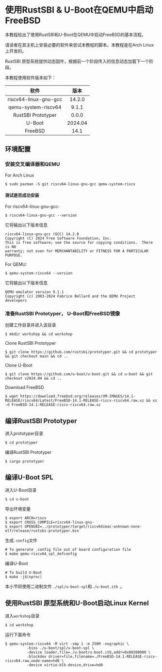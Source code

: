 # 使用RustSBI & U-Boot在QEMU中启动FreeBSD

本教程给出了使用RustSBI和U-Boot在QEMU中启动FreeBSD的基本流程。

请读者在其主机上安装必要的软件来尝试本教程的脚本。本教程是在Arch Linux上开发的。

RustSBI 原型系统提供动态固件，根据前一个阶段传入的信息动态加载下一个阶段。

本教程使用软件版本如下：

|         软件          |  版本   |
| :-------------------: | :-----: |
| riscv64-linux-gnu-gcc | 14.2.0  |
|  qemu-system-riscv64  |  9.1.1  |
|  RustSBI Prototyper   |  0.0.0  |
|        U-Boot         | 2024.04 |
|       FreeBSD         |  14.1   |

## 环境配置

### 安装交叉编译器和QEMU

For Arch Linux

``` shell
$ sudo pacman -S git riscv64-linux-gnu-gcc qemu-system-riscv
```

#### 测试是否成功安装

For riscv64-linux-gnu-gcc:

``` shell
$ riscv64-linux-gnu-gcc --version
```

它将输出以下版本信息

```
riscv64-linux-gnu-gcc (GCC) 14.2.0
Copyright (C) 2024 Free Software Foundation, Inc.
This is free software; see the source for copying conditions.  There is NO
warranty; not even for MERCHANTABILITY or FITNESS FOR A PARTICULAR PURPOSE.
```

For QEMU:

``` shell
$ qemu-system-riscv64 --version
```

它将输出以下版本信息

```
QEMU emulator version 9.1.1
Copyright (c) 2003-2024 Fabrice Bellard and the QEMU Project developers
```

### 准备RustSBI Prototyper， U-Boot和FreeBSD镜像

创建工作目录并进入该目录

``` shell
$ mkdir workshop && cd workshop
```

Clone RustSBI Prototyper

``` shell
$ git clone https://github.com/rustsbi/prototyper.git && cd prototyper && git checkout main && cd ..
```

Clone U-Boot

``` shell
$ git clone https://github.com/u-boot/u-boot.git && cd u-boot && git checkout v2024.04 && cd ..
```

Download FreeBSD
``` shell
$ wget https://download.freebsd.org/releases/VM-IMAGES/14.1-RELEASE/riscv64/Latest/FreeBSD-14.1-RELEASE-riscv-riscv64.raw.xz && xz -d FreeBSD-14.1-RELEASE-riscv-riscv64.raw.xz
```


## 编译RustSBI  Prototyper

进入prototyper目录

``` shell
$ cd prototyper
```

编译RustSBI  Prototyper

``` shell
$ cargo prototyper
```

## 编译U-Boot SPL

进入U-Boot目录

``` shell
$ cd u-boot
```

导出环境变量

``` shell
$ export ARCH=riscv
$ export CROSS_COMPILE=riscv64-linux-gnu-
$ export OPENSBI=../prototyper/target/riscv64imac-unknown-none-elf/release/rustsbi-prototyper.bin
```

生成`.config`文件

``` shell
# To generate .config file out of board configuration file
$ make qemu-riscv64_spl_defconfig
```

编译U-Boot

``` shell
# To build U-Boot
$ make -j$(nproc)
```

本小节将使用二进制文件 `./spl/u-boot-spl`和`./u-boot.itb `。

## 使用RustSBI 原型系统和U-Boot启动Linux Kernel

进入`workshop`目录

``` shell
$ cd workshop
```

运行下面命令

``` shell
$ qemu-system-riscv64 -M virt -smp 1 -m 256M -nographic \
          -bios ./u-boot/spl/u-boot-spl \
          -device loader,file=./u-boot/u-boot.itb,addr=0x80200000 \
          -blockdev driver=file,filename=./FreeBSD-14.1-RELEASE-riscv-riscv64.raw,node-name=hd0 \
          -device virtio-blk-device,drive=hd0
```
